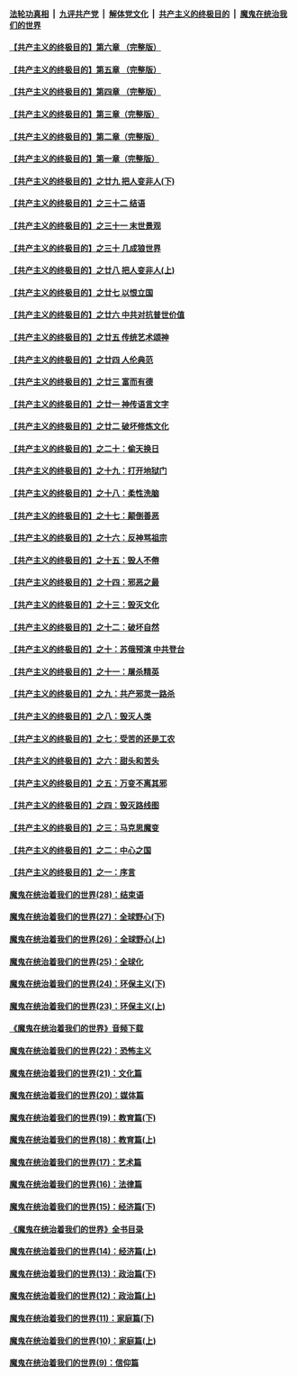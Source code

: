 ####  [法轮功真相](../../../../basic/blob/master/README.md?t=09190026) &nbsp;|&nbsp; [九评共产党](../../../../9ping.md/blob/master/README.md?t=09190026) &nbsp;|&nbsp; [解体党文化](../../../../jtdwh.md/blob/master/README.md?t=09190026)  &nbsp;|&nbsp; [共产主义的终极目的](../../../../gczydzjmd.md/blob/master/README.md?t=09190026) &nbsp;|&nbsp; [魔鬼在统治我们的世界](../../../../mgztzwmdsj.md/blob/master/README.md?t=09190026) 

#### [【共产主义的终极目的】第六章 （完整版）](../pages/nsc422/n11428913.md?t=09190026) 

#### [【共产主义的终极目的】第五章 （完整版）](../pages/nsc422/n11428912.md?t=09190026) 

#### [【共产主义的终极目的】第四章 （完整版）](../pages/nsc422/n11428907.md?t=09190026) 

#### [【共产主义的终极目的】第三章（完整版）](../pages/nsc422/n11428848.md?t=09190026) 

#### [【共产主义的终极目的】第二章（完整版）](../pages/nsc422/n11428831.md?t=09190026) 

#### [【共产主义的终极目的】第一章（完整版）](../pages/nsc422/n11417651.md?t=09190026) 

#### [【共产主义的终极目的】之廿九 把人变非人(下)](../pages/nsc422/n11344140.md?t=09190026) 

#### [【共产主义的终极目的】之三十二 结语](../pages/nsc422/n11360535.md?t=09190026) 

#### [【共产主义的终极目的】之三十一 末世景观](../pages/nsc422/n11351129.md?t=09190026) 

#### [【共产主义的终极目的】之三十 几成狼世界](../pages/nsc422/n11348280.md?t=09190026) 

#### [【共产主义的终极目的】之廿八 把人变非人(上)](../pages/nsc422/n11340492.md?t=09190026) 

#### [【共产主义的终极目的】之廿七 以恨立国](../pages/nsc422/n11336944.md?t=09190026) 

#### [【共产主义的终极目的】之廿六 中共对抗普世价值](../pages/nsc422/n11324785.md?t=09190026) 

#### [【共产主义的终极目的】之廿五 传统艺术颂神](../pages/nsc422/n11296396.md?t=09190026) 

#### [【共产主义的终极目的】之廿四 人伦典范](../pages/nsc422/n11296397.md?t=09190026) 

#### [【共产主义的终极目的】之廿三 富而有德](../pages/nsc422/n11283598.md?t=09190026) 

#### [【共产主义的终极目的】之廿一 神传语言文字](../pages/nsc422/n11263265.md?t=09190026) 

#### [【共产主义的终极目的】之廿二 破坏修炼文化](../pages/nsc422/n11245728.md?t=09190026) 

#### [【共产主义的终极目的】之二十：偷天换日](../pages/nsc422/n11238846.md?t=09190026) 

#### [【共产主义的终极目的】之十九：打开地狱门](../pages/nsc422/n11206376.md?t=09190026) 

#### [【共产主义的终极目的】之十八：柔性洗脑](../pages/nsc422/n11199994.md?t=09190026) 

#### [【共产主义的终极目的】之十七：颠倒善恶](../pages/nsc422/n11179782.md?t=09190026) 

#### [【共产主义的终极目的】之十六：反神骂祖宗](../pages/nsc422/n11166798.md?t=09190026) 

#### [【共产主义的终极目的】之十五：毁人不倦](../pages/nsc422/n11166792.md?t=09190026) 

#### [【共产主义的终极目的】之十四：邪恶之最](../pages/nsc422/n11150249.md?t=09190026) 

#### [【共产主义的终极目的】之十三：毁灭文化](../pages/nsc422/n11135227.md?t=09190026) 

#### [【共产主义的终极目的】之十二：破坏自然](../pages/nsc422/n11135214.md?t=09190026) 

#### [【共产主义的终极目的】之十：苏俄预演 中共登台](../pages/nsc422/n11118424.md?t=09190026) 

#### [【共产主义的终极目的】之十一：屠杀精英](../pages/nsc422/n11118442.md?t=09190026) 

#### [【共产主义的终极目的】之九：共产邪灵一路杀](../pages/nsc422/n11114139.md?t=09190026) 

#### [【共产主义的终极目的】之八：毁灭人类](../pages/nsc422/n11108503.md?t=09190026) 

#### [【共产主义的终极目的】之七：受苦的还是工农](../pages/nsc422/n11101809.md?t=09190026) 

#### [【共产主义的终极目的】之六：甜头和苦头](../pages/nsc422/n11096971.md?t=09190026) 

#### [【共产主义的终极目的】之五：万变不离其邪](../pages/nsc422/n11091285.md?t=09190026) 

#### [【共产主义的终极目的】之四：毁灭路线图](../pages/nsc422/n11086284.md?t=09190026) 

#### [【共产主义的终极目的】之三：马克思魔变](../pages/nsc422/n11061941.md?t=09190026) 

#### [【共产主义的终极目的】之二：中心之国](../pages/nsc422/n11047728.md?t=09190026) 

#### [【共产主义的终极目的】之一：序言](../pages/nsc422/n11086077.md?t=09190026) 

#### [魔鬼在统治着我们的世界(28)：结束语](../pages/nsc422/n10936246.md?t=09190026) 

#### [魔鬼在统治着我们的世界(27)：全球野心(下)](../pages/nsc422/n10928319.md?t=09190026) 

#### [魔鬼在统治着我们的世界(26)：全球野心(上)](../pages/nsc422/n10900318.md?t=09190026) 

#### [魔鬼在统治着我们的世界(25)：全球化](../pages/nsc422/n10788205.md?t=09190026) 

#### [魔鬼在统治着我们的世界(24)：环保主义(下)](../pages/nsc422/n10695307.md?t=09190026) 

#### [魔鬼在统治着我们的世界(23)：环保主义(上)](../pages/nsc422/n10688613.md?t=09190026) 

#### [《魔鬼在统治着我们的世界》音频下载](../pages/nsc422/n10635553.md?t=09190026) 

#### [魔鬼在统治着我们的世界(22)：恐怖主义](../pages/nsc422/n10614727.md?t=09190026) 

#### [魔鬼在统治着我们的世界(21)：文化篇](../pages/nsc422/n10597706.md?t=09190026) 

#### [魔鬼在统治着我们的世界(20)：媒体篇](../pages/nsc422/n10586579.md?t=09190026) 

#### [魔鬼在统治着我们的世界(19)：教育篇(下)](../pages/nsc422/n10564808.md?t=09190026) 

#### [魔鬼在统治着我们的世界(18)：教育篇(上)](../pages/nsc422/n10526970.md?t=09190026) 

#### [魔鬼在统治着我们的世界(17)：艺术篇](../pages/nsc422/n10499093.md?t=09190026) 

#### [魔鬼在统治着我们的世界(16)：法律篇](../pages/nsc422/n10485969.md?t=09190026) 

#### [魔鬼在统治着我们的世界(15)：经济篇(下)](../pages/nsc422/n10469975.md?t=09190026) 

#### [《魔鬼在统治着我们的世界》全书目录](../pages/nsc422/n10464261.md?t=09190026) 

#### [魔鬼在统治着我们的世界(14)：经济篇(上)](../pages/nsc422/n10457370.md?t=09190026) 

#### [魔鬼在统治着我们的世界(13)：政治篇(下)](../pages/nsc422/n10448270.md?t=09190026) 

#### [魔鬼在统治着我们的世界(12)：政治篇(上)](../pages/nsc422/n10444576.md?t=09190026) 

#### [魔鬼在统治着我们的世界(11)：家庭篇(下)](../pages/nsc422/n10440961.md?t=09190026) 

#### [魔鬼在统治着我们的世界(10)：家庭篇(上)](../pages/nsc422/n10435448.md?t=09190026) 

#### [魔鬼在统治着我们的世界(9)：信仰篇](../pages/nsc422/n10432159.md?t=09190026) 

